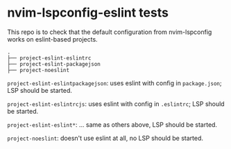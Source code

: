 # nvim-lspconfig-eslint tests

This repo is to check that the default configuration from nvim-lspconfig
works on eslint-based projects.


```
.
├── project-eslint-eslintrc
├── project-eslint-packagejson
├── project-noeslint
```

`project-eslint-eslintpackagejson`: uses eslint with config in `package.json`; LSP should be started.

`project-eslint-eslintrcjs`: uses eslint with config in `.eslintrc`; LSP should be started.

`project-eslint-eslint*`: ... same as others above, LSP should be started.

`project-noeslint`: doesn't use eslint at all, no LSP should be started.
